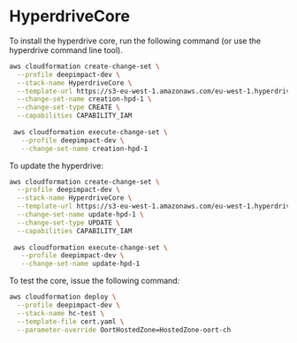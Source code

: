 # HyperdriveCore

To install the hyperdrive core, run the following command (or use the
hyperdrive command line tool).

```bash
aws cloudformation create-change-set \
  --profile deepimpact-dev \
  --stack-name HyperdriveCore \
  --template-url https://s3-eu-west-1.amazonaws.com/eu-west-1.hyperdrive.sh/cf/hyperdrive/v0.0.0-18-gcb11/test-hyperdriveCore.yaml \
  --change-set-name creation-hpd-1 \
  --change-set-type CREATE \
  --capabilities CAPABILITY_IAM
  
 aws cloudformation execute-change-set \
   --profile deepimpact-dev \
   --change-set-name creation-hpd-1
```

To update the hyperdrive:

```bash
aws cloudformation create-change-set \
  --profile deepimpact-dev \
  --stack-name HyperdriveCore \
  --template-url https://s3-eu-west-1.amazonaws.com/eu-west-1.hyperdrive.sh/cf/hyperdrive/v0.0.0-18-gcb11/test-hyperdriveCore.yaml \
  --change-set-name update-hpd-1 \
  --change-set-type UPDATE \
  --capabilities CAPABILITY_IAM
  
 aws cloudformation execute-change-set \
   --profile deepimpact-dev \
   --change-set-name update-hpd-1
```


To test the core, issue the following command:

```bash
aws cloudformation deploy \
  --profile deepimpact-dev \
  --stack-name hc-test \
  --template-file cert.yaml \
  --parameter-override OortHostedZone=HostedZone-oort-ch
```
